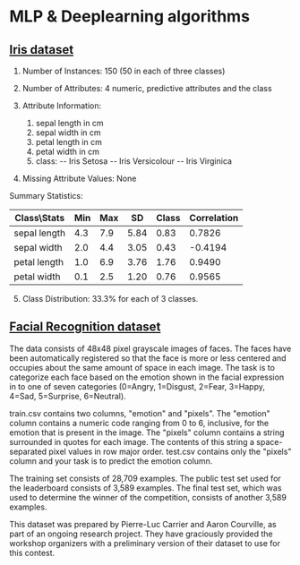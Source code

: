 # MLP & Deeplearning algorithms 

## [Iris dataset](https://archive.ics.uci.edu/ml/machine-learning-databases/iris/) 
1. Number of Instances: 150 (50 in each of three classes)

2. Number of Attributes: 4 numeric, predictive attributes and the class

3. Attribute Information:
   1. sepal length in cm
   2. sepal width in cm
   3. petal length in cm
   4. petal width in cm
   5. class: 
      -- Iris Setosa
      -- Iris Versicolour
      -- Iris Virginica

4. Missing Attribute Values: None

Summary Statistics:

| Class\Stats  | Min | Max | SD   | Class | Correlation |
|--------------|-----|-----|------|-------|-------------|
| sepal length | 4.3 | 7.9 | 5.84 | 0.83  | 0.7826      |
| sepal width  | 2.0 | 4.4 | 3.05 | 0.43  | -0.4194     |
| petal length | 1.0 | 6.9 | 3.76 | 1.76  | 0.9490      |
| petal width  | 0.1 | 2.5 | 1.20 | 0.76  | 0.9565      |

5. Class Distribution: 33.3% for each of 3 classes.

## [Facial Recognition dataset](https://www.kaggle.com/c/challenges-in-representation-learning-facial-expression-recognition-challenge/data) 

The data consists of 48x48 pixel grayscale images of faces. The faces have been automatically registered so that the face is more or less centered and occupies about the same amount of space in each image. The task is to categorize each face based on the emotion shown in the facial expression in to one of seven categories (0=Angry, 1=Disgust, 2=Fear, 3=Happy, 4=Sad, 5=Surprise, 6=Neutral).

train.csv contains two columns, "emotion" and "pixels". The "emotion" column contains a numeric code ranging from 0 to 6, inclusive, for the emotion that is present in the image. The "pixels" column contains a string surrounded in quotes for each image. The contents of this string a space-separated pixel values in row major order. test.csv contains only the "pixels" column and your task is to predict the emotion column.

The training set consists of 28,709 examples. The public test set used for the leaderboard consists of 3,589 examples. The final test set, which was used to determine the winner of the competition, consists of another 3,589 examples.

This dataset was prepared by Pierre-Luc Carrier and Aaron Courville, as part of an ongoing research project. They have graciously provided the workshop organizers with a preliminary version of their dataset to use for this contest.
 